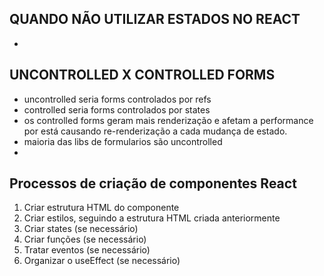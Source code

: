 ## QUANDO NÃO UTILIZAR ESTADOS NO REACT

-


## UNCONTROLLED X CONTROLLED FORMS
- uncontrolled seria forms controlados por refs
- controlled seria forms controlados por states
- os controlled forms geram mais renderização e afetam a performance
por está causando re-renderização a cada mudança de estado.
- maioria das libs de formularios são uncontrolled
-

## Processos de criação de componentes React
1. Criar estrutura HTML do componente
2. Criar estilos, seguindo a estrutura HTML criada anteriormente
3. Criar states (se necessário)
4. Criar funções (se necessário)
5. Tratar eventos (se necessário)
6. Organizar o useEffect (se necessário)
